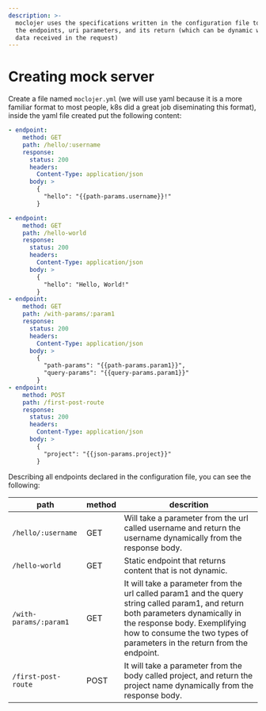 ```yaml
---
description: >-
  moclojer uses the specifications written in the configuration file to declare
  the endpoints, uri parameters, and its return (which can be dynamic with the
  data received in the request)
---
```


# Creating mock server

Create a file named `moclojer.yml` (we will use yaml because it is a more familiar format to most people, k8s did a great job diseminating this format), inside the yaml file created put the following content:

```yaml
- endpoint:
    method: GET
    path: /hello/:username
    response:
      status: 200
      headers:
        Content-Type: application/json
      body: >
        {
          "hello": "{{path-params.username}}!"
        }        

- endpoint:
    method: GET
    path: /hello-world
    response:
      status: 200
      headers:
        Content-Type: application/json
      body: >
        {
          "hello": "Hello, World!"
        }        
- endpoint:
    method: GET
    path: /with-params/:param1
    response:
      status: 200
      headers:
        Content-Type: application/json
      body: >
        {
          "path-params": "{{path-params.param1}}",
          "query-params": "{{query-params.param1}}"
        }        
- endpoint:
    method: POST
    path: /first-post-route
    response:
      status: 200
      headers:
        Content-Type: application/json
      body: >
        {
          "project": "{{json-params.project}}"
        }
```

Describing all endpoints declared in the configuration file, you can see the following:

| path                   | method | descrition                                                                                                                                                                                                                                    |
| ---------------------- | ------ | --------------------------------------------------------------------------------------------------------------------------------------------------------------------------------------------------------------------------------------------- |
| `/hello/:username`     | GET    | Will take a parameter from the url called username and return the username dynamically from the response body.                                                                                                                                |
| `/hello-world`         | GET    | Static endpoint that returns content that is not dynamic.                                                                                                                                                                                     |
| `/with-params/:param1` | GET    | It will take a parameter from the url called param1 and the query string called param1, and return both parameters dynamically in the response body. Exemplifying how to consume the two types of parameters in the return from the endpoint. |
| `/first-post-route`    | POST   | It will take a parameter from the body called project, and return the project name dynamically from the response body.                                                                                                                        |
